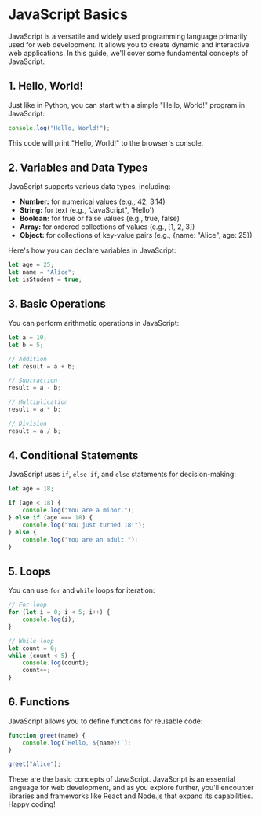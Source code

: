 # JavaScript Basics

JavaScript is a versatile and widely used programming language primarily used for web development. It allows you to create dynamic and interactive web applications. In this guide, we'll cover some fundamental concepts of JavaScript.

## 1. Hello, World!

Just like in Python, you can start with a simple "Hello, World!" program in JavaScript:

```javascript
console.log("Hello, World!");
```

This code will print "Hello, World!" to the browser's console.

## 2. Variables and Data Types

JavaScript supports various data types, including:

- **Number:** for numerical values (e.g., 42, 3.14)
- **String:** for text (e.g., "JavaScript", 'Hello')
- **Boolean:** for true or false values (e.g., true, false)
- **Array:** for ordered collections of values (e.g., [1, 2, 3])
- **Object:** for collections of key-value pairs (e.g., {name: "Alice", age: 25})

Here's how you can declare variables in JavaScript:

```javascript
let age = 25;
let name = "Alice";
let isStudent = true;
```

## 3. Basic Operations

You can perform arithmetic operations in JavaScript:

```javascript
let a = 10;
let b = 5;

// Addition
let result = a + b;

// Subtraction
result = a - b;

// Multiplication
result = a * b;

// Division
result = a / b;
```

## 4. Conditional Statements

JavaScript uses `if`, `else if`, and `else` statements for decision-making:

```javascript
let age = 18;

if (age < 18) {
    console.log("You are a minor.");
} else if (age === 18) {
    console.log("You just turned 18!");
} else {
    console.log("You are an adult.");
}
```

## 5. Loops

You can use `for` and `while` loops for iteration:

```javascript
// For loop
for (let i = 0; i < 5; i++) {
    console.log(i);
}

// While loop
let count = 0;
while (count < 5) {
    console.log(count);
    count++;
}
```

## 6. Functions

JavaScript allows you to define functions for reusable code:

```javascript
function greet(name) {
    console.log(`Hello, ${name}!`);
}

greet("Alice");
```

These are the basic concepts of JavaScript. JavaScript is an essential language for web development, and as you explore further, you'll encounter libraries and frameworks like React and Node.js that expand its capabilities. Happy coding!
